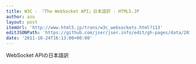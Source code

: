 ```yaml
---
title: W3C - 『The WebSocket API』日本語訳 - HTML5.JP
author: azu
layout: post
itemUrl: 'http://www.html5.jp/trans/w3c_websockets.html?113'
editJSONPath: 'https://github.com/jser/jser.info/edit/gh-pages/data/2011/10/index.json'
date: '2011-10-24T16:13:00+00:00'
---
```

WebSocket APIの日本語訳
